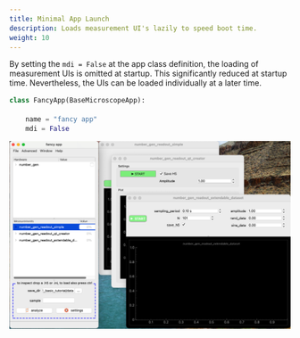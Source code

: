 ```yaml
---
title: Minimal App Launch
description: Loads measurement UI's lazily to speed boot time.
weight: 10
---
```


By setting the `mdi = False` at the app class definition, the loading of measurement UIs is omitted at startup. This significantly reduced at startup time. Nevertheless, the UIs can be loaded individually at a later time.

```python
class FancyApp(BaseMicroscopeApp):

    name = "fancy app"
    mdi = False
```

![mdi-false](mdi-false.png)
